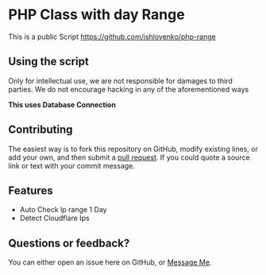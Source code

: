 # PHP Class with day Range

This is a public Script
https://github.com/ishlovenko/php-range

## Using the script

Only for intellectual use, we are not responsible for damages to third parties.
We do not encourage hacking in any of the aforementioned ways

**This uses Database Connection**


## Contributing

The easiest way is to fork this repository on GitHub, modify existing lines, or add your own, and then submit a [pull request](https://help.github.com/en/articles/about-pull-requests). If you could quote a source link or text with your commit message.


## Features
 * Auto Check Ip range 1 Day
 * Detect Cloudflare Ips


## Questions or feedback?

You can either open an issue here on GitHub, or [Message Me](https://m.me/vickom.morozov).